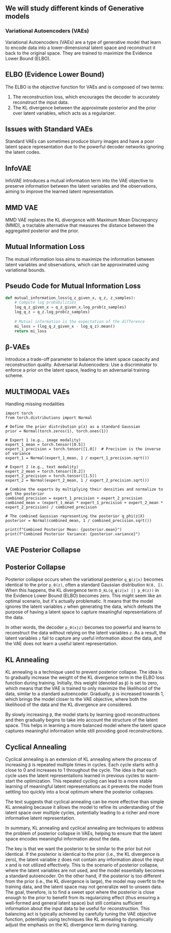## We will study different kinds of Generative models

### Variational Autoencoders (VAEs)

Variational Autoencoders (VAEs) are a type of generative model that learn to encode data into a lower-dimensional latent space and reconstruct it back to the original space. They are trained to maximize the Evidence Lower Bound (ELBO).

## ELBO (Evidence Lower Bound)

The ELBO is the objective function for VAEs and is composed of two terms:

1. The reconstruction loss, which encourages the decoder to accurately reconstruct the input data.
2. The KL divergence between the approximate posterior and the prior over latent variables, which acts as a regularizer.

## Issues with Standard VAEs

Standard VAEs can sometimes produce blurry images and have a poor latent space representation due to the powerful decoder networks ignoring the latent codes.

## InfoVAE

InfoVAE introduces a mutual information term into the VAE objective to preserve information between the latent variables and the observations, aiming to improve the learned latent representation.

## MMD VAE

MMD VAE replaces the KL divergence with Maximum Mean Discrepancy (MMD), a tractable alternative that measures the distance between the aggregated posterior and the prior.

## Mutual Information Loss

The mutual information loss aims to maximize the information between latent variables and observations, which can be approximated using variational bounds.

## Pseudo Code for Mutual Information Loss

```python
def mutual_information_loss(q_z_given_x, q_z, z_samples):
    # Compute log probabilities
    log_q_z_given_x = q_z_given_x.log_prob(z_samples)
    log_q_z = q_z.log_prob(z_samples)
    
    # Mutual information is the expectation of the difference
    mi_loss = (log_q_z_given_x - log_q_z).mean()
    return mi_loss
```


## β-VAEs
 Introduce a trade-off parameter to balance the latent space capacity and reconstruction quality.
Adversarial Autoencoders: Use a discriminator to enforce a prior on the latent space, leading to an adversarial training scheme.

## MULTIMODAL VAEs

Handling missing modalities


```
import torch
from torch.distributions import Normal

# Define the prior distribution p(z) as a standard Gaussian
prior = Normal(torch.zeros(1), torch.ones(1))

# Expert 1 (e.g., image modality)
expert_1_mean = torch.tensor([0.5])
expert_1_precision = torch.tensor([1.0])  # Precision is the inverse of variance
expert_1 = Normal(expert_1_mean, 1 / expert_1_precision.sqrt())

# Expert 2 (e.g., text modality)
expert_2_mean = torch.tensor([0.2])
expert_2_precision = torch.tensor([1.5])
expert_2 = Normal(expert_2_mean, 1 / expert_2_precision.sqrt())

# Combine the experts by multiplying their densities and normalize to get the posterior
combined_precision = expert_1_precision + expert_2_precision
combined_mean = (expert_1_mean * expert_1_precision + expert_2_mean * expert_2_precision) / combined_precision

# The combined Gaussian representing the posterior q_phi(z|X)
posterior = Normal(combined_mean, 1 / combined_precision.sqrt())

print(f"Combined Posterior Mean: {posterior.mean}")
print(f"Combined Posterior Variance: {posterior.variance}")
```

## VAE Posterior Collapse

## Posterior Collapse
Posterior collapse occurs when the variational posterior `q_ϕ(z|x)` becomes identical to the prior `p_θ(z)`, often a standard Gaussian distribution `N(0, I)`. When this happens, the KL divergence term `D_KL(q_ϕ(z|x) || p_θ(z))` in the Evidence Lower Bound (ELBO) becomes zero. This might seem like an optimal scenario, but it's actually problematic. It means that the model ignores the latent variables `z` when generating the data, which defeats the purpose of having a latent space to capture meaningful representations of the data.

In other words, the decoder `p_θ(x|z)` becomes too powerful and learns to reconstruct the data without relying on the latent variables `z`. As a result, the latent variables `z` fail to capture any useful information about the data, and the VAE does not learn a useful latent representation.

## KL Annealing
KL annealing is a technique used to prevent posterior collapse. The idea is to gradually increase the weight of the KL divergence term in the ELBO loss function during training. Initially, this weight (denoted as `β`) is set to zero, which means that the VAE is trained to only maximize the likelihood of the data, similar to a standard autoencoder. Gradually, `β` is increased towards 1, which brings the model closer to the VAE objective, where both the likelihood of the data and the KL divergence are considered.

By slowly increasing `β`, the model starts by learning good reconstructions and then gradually begins to take into account the structure of the latent space. This helps in learning a more balanced model where the latent space captures meaningful information while still providing good reconstructions.

## Cyclical Annealing
Cyclical annealing is an extension of KL annealing where the process of increasing `β` is repeated multiple times in cycles. Each cycle starts with `β` close to 0 and increases to 1 throughout the cycle. The idea is that each cycle uses the latent representations learned in previous cycles to warm-start the optimization. This repeated cycling can lead to a more stable learning of meaningful latent representations as it prevents the model from settling too quickly into a local optimum where the posterior collapses.

The text suggests that cyclical annealing can be more effective than simple KL annealing because it allows the model to refine its understanding of the latent space over multiple cycles, potentially leading to a richer and more informative latent representation.

In summary, KL annealing and cyclical annealing are techniques to address the problem of posterior collapse in VAEs, helping to ensure that the latent space encodes meaningful information about the data.

The key is that we want the posterior to be similar to the prior but not identical. If the posterior is identical to the prior (i.e., the KL divergence is zero), the latent variable z does not contain any information about the input 
x and is not utilized effectively. This is the scenario of posterior collapse, where the latent variables are not used, and the model essentially becomes a standard autoencoder.
On the other hand, if the posterior is too different from the prior (i.e., the KL divergence is large), the model may overfit to the training data, and the latent space may not generalize well to unseen data.
The goal, therefore, is to find a sweet spot where the posterior is close enough to the prior to benefit from its regularizing effect (thus ensuring a well-formed and general latent space) but still contains sufficient information about the input data to be useful for reconstruction. This balancing act is typically achieved by carefully tuning the VAE objective function, potentially using techniques like KL annealing to dynamically adjust the emphasis on the KL divergence term during training.